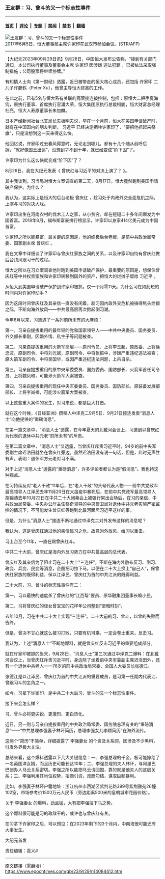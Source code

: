 ### 王友群：习、曾斗的又一个标志性事件

---

#### [首页](../../../..?n14084412) &nbsp;|&nbsp; [评论](../../../../../epoch-comment?n14084412) &nbsp;|&nbsp; [专题](../../../../../epoch-special?n14084412) &nbsp;|&nbsp; [禁闻](../../../../../epoch-news?n14084412) &nbsp;|&nbsp; [禁书](../../../../../books?n14084412) &nbsp;|&nbsp; [翻墙](https://github.com/gfw-breaker/nogfw/blob/master/README.md?n14084412)


<div><img alt="王友群：习、曾斗的又一个标志性事件" class="attachment-djy_600_400 size-djy_600_400 wp-post-image" src="https://i.epochtimes.com/assets/uploads/2023/09/id14084419-000_9MT69Z-600x400.jpg"/>
<div class="caption">
 2017年6月5日，恒大董事局主席许家印在武汉市参加会议。(STR/AFP)
</div></div><hr/><div class="post_content" id="artbody" itemprop="articleBody">
 <!-- article content begin -->
 <p>
  【大纪元2023年09月29日讯】9月28日，中国恒大发布公告称，“接到有关部门通知，本公司执行董事及董事会主席
  <ok href="https://www.epochtimes.com/gb/tag/%E8%AE%B8%E5%AE%B6%E5%8D%B0.html">
   许家印
  </ok>
  因涉嫌
  <ok href="https://www.epochtimes.com/gb/tag/%E8%BF%9D%E6%B3%95%E7%8A%AF%E7%BD%AA.html">
   违法犯罪
  </ok>
  ，已被依法采取强制措施；公司股票将继续停牌。”
 </p>
 <p style="font-weight: 400;">
  有知情人士向《第一财经》透露，近日被带走的恒大核心成员，还包括
  <ok href="https://www.epochtimes.com/gb/tag/%E8%AE%B8%E5%AE%B6%E5%8D%B0.html">
   许家印
  </ok>
  二儿子许滕鹤（Peter Xu），他曾主导恒大财富的工作。
 </p>
 <p style="font-weight: 400;">
  在此之前，已有5名与恒大系有关联的高管接连被控制，包括：原恒大二把手夏海钧，原执行董事、首席执行官潘大荣，恒大集团原执行总裁柯鹏，恒大财富总经理杜亮，恒大人寿原董事长朱加麟。
 </p>
 <p style="font-weight: 400;">
  日本产经新闻社台北支局长矢板明夫说，早在一个月前，恒大在美国申请破产时，就有在中国国内的朋友判断，
  <ok href="https://www.epochtimes.com/gb/tag/%E4%B9%A0%E8%BF%91%E5%B9%B3.html">
   习近平
  </ok>
  已经决定牺牲许家印了，“要把他抓起来祭旗”，只是没想到这一天来得这么快。
 </p>
 <p style="font-weight: 400;">
  他回忆说，许家印过去春风得意时，无论走到哪儿，都有十几个随从前呼后拥，“就好像国王出巡”，没想到才不到十年，就已经变成“阶下囚”了。
 </p>
 <p style="font-weight: 400;">
  许家印为什么这么快就变成“阶下囚”了？
 </p>
 <p style="font-weight: 400;">
  8月29日，我在大纪元发表《
  <ok href="https://www.epochtimes.com/gb/23/8/28/n14062941.htm">
   曾庆红与习近平的对决上演了？
  </ok>
  》。
 </p>
 <p style="font-weight: 400;">
  其中我谈到，习当局对恒大立案调查的第二天，8月17日，恒大竟然跑到美国申请破产保护。为什么？
 </p>
 <p style="font-weight: 400;">
  我认为，这实际上是恒大的后台老板
  <ok href="https://www.epochtimes.com/gb/tag/%E6%9B%BE%E5%BA%86%E7%BA%A2.html">
   曾庆红
  </ok>
  ，趁习处于内政外交全面危机之际，上演与习的对决大戏。
 </p>
 <p style="font-weight: 400;">
  许家印出生在河南农村的伐木工人之家，从小贫穷，却在短短二十多年间爆发为中国首富。2018年8月，福布斯富豪排行榜显示，许家印以身家414亿美元成为中国首富。
 </p>
 <p style="font-weight: 400;">
  许家印之所以能暴富，最关键的原因是，他的终极后台老板，是前中共政治局常委、国家副主席
  <ok href="https://www.epochtimes.com/gb/tag/%E6%9B%BE%E5%BA%86%E7%BA%A2.html">
   曾庆红
  </ok>
  。
 </p>
 <p style="font-weight: 400;">
  我在文章中详细谈了许家印与曾庆红家族之间的关系，以及许家印自恃有曾庆红做后台顶风跟习干的过程。
 </p>
 <p style="font-weight: 400;">
  恒大之所以在习立案调查他时跑到美国申请破产保护，最重要的原因是，想保住曾庆红等中共权贵家族和许家印转移到国外的资产，把恒大的烂摊子留给
  <ok href="https://www.epochtimes.com/gb/tag/%E4%B9%A0%E8%BF%91%E5%B9%B3.html">
   习近平
  </ok>
  。
 </p>
 <p style="font-weight: 400;">
  从恒大到美国申请破产保护到许家印被抓，仅一个月零11天。为什么习在如此短的时间内对许家印动手？
 </p>
 <p style="font-weight: 400;">
  因为这段时间曾庆红及其亲信一直没有闲着，趁习因内政外交危机被搞得焦头烂额之际，不断向海外放风——中共最高层再次掀起倒习潮。
 </p>
 <p style="font-weight: 400;">
  今年6月以来，习遭遇了一系列前所未有的大麻烦：
 </p>
 <p style="font-weight: 400;">
  第一，习亲自提拔重用的最年轻的党和国家领导人——中共中央委员、国务委员、外交部长秦刚，因婚外情、私生子等问题被查。
 </p>
 <p style="font-weight: 400;">
  第二，习亲自提拔重用的火箭军高层——原司令员、上将李玉超，原政委、上将徐忠波，原副司令、中将刘光斌，原副司令、中将张振中，涉嫌严重违纪违法被查；原火箭军副司令、中将吴国华，或因严重违纪违法问题，上吊自杀。
 </p>
 <p style="font-weight: 400;">
  第三，习亲自提拔重用的原中央军委委员、国务委员、国防部长、火箭军首任司令员、上将魏凤和，可能涉火箭军大案被查。
 </p>
 <p style="font-weight: 400;">
  第四，习亲自提拔重用的现任中央军委委员、国务委员、国防部长、原装备发展部部长、上将李尚福，可能涉火箭军大案被查。
 </p>
 <p style="font-weight: 400;">
  以上这些重大案件的发生，对习来说，都是巨大打击。
 </p>
 <p style="font-weight: 400;">
  就在这个时候，《日经亚洲》撰稿人中泽克二9月5日、9月21日接连发表“消息人士”向他提供的“重磅消息”。
 </p>
 <p style="font-weight: 400;">
  在第一篇文章中，“消息人士”透露，在今年夏天的北戴河会议上，习遭到以曾庆红为代表的退休中共元老“前所未有”的斥责。
 </p>
 <p style="font-weight: 400;">
  在第二篇文章中，“消息人士”又透露，当曾庆红斥责习近平时，94岁的前中央军委副主席迟浩田就坐在曾庆红旁边。虽然迟浩田没有说一句话，但是，此时无声胜有声。表明：退休军方元老对习不满。
 </p>
 <p style="font-weight: 400;">
  对于上述“消息人士”透露的“重磅消息”，许多评论者都认为是“假消息”。我也持这种观点。
 </p>
 <p style="font-weight: 400;">
  在习持续反对“老人干政”11年后，在“老人干政”的头号代表人物——前中共党政军最高领导人江泽民去年11月20日在大瘟疫中暴死后，在前中共党政军最高领导人胡锦涛去年10月22日在中共二十大闭幕会上被强行架出会场后，在习的亲信、中共政治局常委、中央办公厅主任蔡奇领导的中央警卫局对退休中共元老实施严密监控的情况下，不可能发生曾庆红等跑到北戴河面斥习近平这样的事。
 </p>
 <p style="font-weight: 400;">
  但是，为什么“消息人士”接连不断地通过中泽克二对外发布这样的消息呢？
 </p>
 <p style="font-weight: 400;">
  我认为，这是曾庆红通过他的亲信趁习之危，故意对外放风，给习以重击。
 </p>
 <p style="font-weight: 400;">
  习上台至今11年，一直在跟曾庆红斗。
 </p>
 <p style="font-weight: 400;">
  中共二十大前，曾庆红是海内外反习势力在中共最高层的总代表。
 </p>
 <p style="font-weight: 400;">
  曾庆红及其亲信为了阻止习在二十大上“三连任”，不断在海内外散布反习、倒习、政变、兵变、民变等消息，企图把习拉下马，以便在二十大上换上“自己人”，保曾庆红家族的既得利益，保以江泽民、曾庆红为首的中共江派的既得利益。
 </p>
 <p style="font-weight: 400;">
  二十大前，习、曾斗的标志性事件有二：
 </p>
 <p style="font-weight: 400;">
  第一，习以最快的速度杀了曾庆红的“江西帮”要员、原华融集团董事长赖小民。
 </p>
 <p style="font-weight: 400;">
  第二，习将曾庆红的侄女曾宝宝的花样年公司整到“至暗时刻”。
 </p>
 <p style="font-weight: 400;">
  去年10月，习在中共二十大上实现“三连任”。二十大前的习、曾斗，以曾的失败而告终。
 </p>
 <p style="font-weight: 400;">
  但是，曾决不甘心就这么被习打败，只要有机可乘，一定会卷土重来，反击习。
 </p>
 <p style="font-weight: 400;">
  我认为，上述“消息人士”不断地爆料，就是曾庆红反击习近平的重要组成部分。
 </p>
 <p style="font-weight: 400;">
  就在许家印被抓的当天，9月28日，“消息人士”第三次通过中泽克二爆料：在北戴河会议上，当曾庆红斥责习近平时，身边除了坐着前中央军委副主席迟浩田外，还有一个退休中共老人——76岁的前中共政治局常委、全国人大委员长张德江。
 </p>
 <p style="font-weight: 400;">
  张德江是以江泽民、曾庆红为首的中共江派的重要成员，是习第一任期内代表江、曾跟习斗的主角之一。
 </p>
 <p style="font-weight: 400;">
  如今，习拿下许家印，是中共二十大后习、曾斗的又一个标志性事件。
 </p>
 <p style="font-weight: 400;">
  接下来会怎么样？
 </p>
 <p style="font-weight: 400;">
  习、曾斗必将更尖锐、更激烈、更白热化。
 </p>
 <p style="font-weight: 400;">
  近日，另一则与习亲自提拔重用的中共政治局常委、国务院总理有关的“重磅消息”——“中共总理李强妻子林环简历，总理李强女儿李颖简历”在海外流传。
 </p>
 <p style="font-weight: 400;">
  这两个“简历”不简单，详细披露了
  <ok href="https://www.epochtimes.com/gb/tag/%E6%9D%8E%E5%BC%BA%E5%A6%BB%E5%A5%B3.html">
   李强妻女
  </ok>
  的个资及关系网，因涉及不少黑料，引发外界极大关注。
 </p>
 <p style="font-weight: 400;">
  总结来看，这个爆料透露以下几大关键信息：一、李强总理的千金，极可能嫁给了一名英国洋女婿，而且历史可能长达10年；二、李强总理的夫人林环，与阿里巴巴创办人马云关系密切。李强之所以能把马云请回国，靠的就是他夫人的这层关系；三、李强利用其地位权势，招商引资，政商勾结，谋取巨额暴利。
 </p>
 <p style="font-weight: 400;">
  比如，李强妻子林环户籍地址：浙江杭州市西湖区紫荆花路399号紫荆雅苑26幢102室，市场参考价1500万元人民币（旁边距离500米的皇朝城市花园价格）。
 </p>
 <p style="font-weight: 400;">
  关于
  <ok href="https://www.epochtimes.com/gb/tag/%E6%9D%8E%E5%BC%BA%E5%A6%BB%E5%A5%B3.html">
   李强妻女
  </ok>
  的爆料，劲且猛，大有把李强拉下马之势。
 </p>
 <p style="font-weight: 400;">
  这个爆料很可能是习的政敌干的，或许也与曾庆红有关。
 </p>
 <p style="font-weight: 400;">
  在习拿下许家印之后，可以预见：在2023年剩下的3个月内，中南海很可能还有大事发生。
 </p>
 <p style="font-weight: 400;">
  大纪元首发
 </p>
 <p style="font-weight: 400;">
  责任编辑：高义#
 </p>
 <!-- article content end -->
 <div id="below_article_ad">
 </div>
</div>


---

原文链接（需翻墙）：https://www.epochtimes.com/gb/23/9/29/n14084412.htm